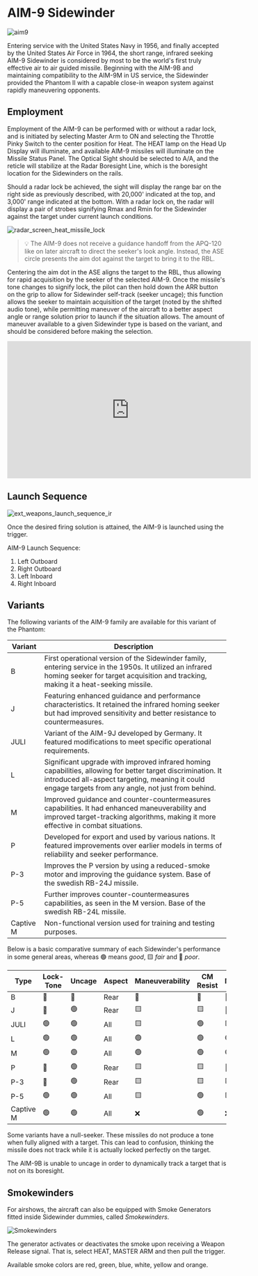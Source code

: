 # AIM-9 Sidewinder

![aim9](../../img/aim9.jpg)

Entering service with the United States Navy in 1956, and finally accepted by
the United States Air Force in 1964, the short range, infrared seeking AIM-9
Sidewinder is considered by most to be the world's first truly effective air to
air guided missile. Beginning with the AIM-9B and maintaining compatibility to
the AIM-9M in US service, the Sidewinder provided the Phantom II with a capable
close-in weapon system against rapidly maneuvering opponents.

## Employment

Employment of the AIM-9 can be performed with or without a radar lock, and is
initiated by selecting Master Arm to ON and selecting the Throttle Pinky Switch
to the center position for Heat. The HEAT lamp on the Head Up Display will
illuminate, and available AIM-9 missiles will illuminate on the Missile Status
Panel. The Optical Sight should be selected to A/A, and the reticle will
stabilize at the Radar Boresight Line, which is the boresight location for the
Sidewinders on the rails.

Should a radar lock be achieved, the sight will display the range bar on the
right side as previously described, with 20,000' indicated at the top, and
3,000' range indicated at the bottom. With a radar lock on, the radar will
display a pair of strobes signifying Rmax and Rmin for the Sidewinder against
the target under current launch conditions.

![radar_screen_heat_missile_lock](../../img/radar_screen_heat_missile_lock.jpg)

> 💡 The AIM-9 does not receive a guidance handoff from the APQ-120 like on
> later aircraft to direct the seeker's look angle. Instead, the ASE circle
> presents the aim dot against the target to bring it to the RBL.

Centering the aim dot in the ASE aligns the target to the RBL, thus allowing for
rapid acquisition by the seeker of the selected AIM-9. Once the missile's tone
changes to signify lock, the pilot can then hold down the ARR button on the grip
to allow for Sidewinder self-track (seeker uncage); this function allows the
seeker to maintain acquisition of the target (noted by the shifted audio tone),
while permitting maneuver of the aircraft to a better aspect angle or range
solution prior to launch if the situation allows. The amount of maneuver
available to a given Sidewinder type is based on the variant, and should be
considered before making the selection.

<iframe width="560" height="315" src="https://www.youtube.com/embed/cdEnnWH3VTA?si=Swkt85oudtjBZDGE"
title="Air to Air Weapons Set up and Employment | DCS World F-4 Phantom" frameborder="0"
allow="accelerometer; autoplay; clipboard-write; encrypted-media; gyroscope; picture-in-picture; web-share"
referrerpolicy="strict-origin-when-cross-origin" allowfullscreen></iframe>

## Launch Sequence

![ext_weapons_launch_sequence_ir](../../img/ext_launch_seq_heat.jpg)

Once the desired firing solution is attained, the AIM-9 is launched using the
trigger.

AIM-9 Launch Sequence:

1. Left Outboard
2. Right Outboard
3. Left Inboard
4. Right Inboard

## Variants

The following variants of the AIM-9 family are available for this variant of the
Phantom:

| Variant   | Description                                                                                                                                                                                                          |
| --------- | -------------------------------------------------------------------------------------------------------------------------------------------------------------------------------------------------------------------- |
| B         | First operational version of the Sidewinder family, entering service in the 1950s. It utilized an infrared homing seeker for target acquisition and tracking, making it a heat-seeking missile.                      |
| J         | Featuring enhanced guidance and performance characteristics. It retained the infrared homing seeker but had improved sensitivity and better resistance to countermeasures.                                           |
| JULI      | Variant of the AIM-9J developed by Germany. It featured modifications to meet specific operational requirements.                                                                                                     |
| L         | Significant upgrade with improved infrared homing capabilities, allowing for better target discrimination. It introduced all-aspect targeting, meaning it could engage targets from any angle, not just from behind. |
| M         | Improved guidance and counter-countermeasures capabilities. It had enhanced maneuverability and improved target-tracking algorithms, making it more effective in combat situations.                                  |
| P         | Developed for export and used by various nations. It featured improvements over earlier models in terms of reliability and seeker performance.                                                                       |
| P-3       | Improves the P version by using a reduced-smoke motor and improving the guidance system. Base of the swedish RB-24J missile.                                                                                         |
| P-5       | Further improves counter-countermeasures capabilities, as seen in the M version. Base of the swedish RB-24L missile.                                                                                                 |
| Captive M | Non-functional version used for training and testing purposes.                                                                                                                                                       |

Below is a basic comparative summary of each Sidewinder's performance in some
general areas, whereas 🟢 means _good_, 🟨 _fair_ and 🔺 _poor_.

| Type      | Lock-Tone | Uncage | Aspect | Maneuverability | CM Resist | Motor |
| --------- | --------- | ------ | ------ | --------------- | --------- | ----- |
| B         | 🔺        | 🔺     | Rear   | 🔺              | 🔺        | 🔺    |
| J         | 🔺        | 🟢     | Rear   | 🟨              | 🟨        | 🔺    |
| JULI      | 🟢        | 🟢     | All    | 🟨              | 🟢        | 🟨    |
| L         | 🟢        | 🟢     | All    | 🟢              | 🟢        | 🟢    |
| M         | 🟢        | 🟢     | All    | 🟢              | 🟢        | 🟢    |
| P         | 🔺        | 🟢     | Rear   | 🟨              | 🟨        | 🔺    |
| P-3       | 🔺        | 🟢     | Rear   | 🟨              | 🟨        | 🟨    |
| P-5       | 🟢        | 🟢     | All    | 🟨              | 🟢        | 🟨    |
| Captive M | 🟢        | 🟢     | All    | ❌              | 🟢        | ❌    |

Some variants have a null-seeker. These missiles do not produce a tone when
fully aligned with a target. This can lead to confusion, thinking the missile
does not track while it is actually locked perfectly on the target.

The AIM-9B is unable to uncage in order to dynamically track a target that is
not on its boresight.

## Smokewinders

For airshows, the aircraft can also be equipped with Smoke Generators fitted
inside Sidewinder dummies, called _Smokewinders_.

![Smokewinders](../../img/smokewinder.jpg)

The generator activates or deactivates the smoke upon receiving a Weapon Release signal.
That is, select HEAT, MASTER ARM and then pull the trigger.

Available smoke colors are red, green, blue, white, yellow and orange.

